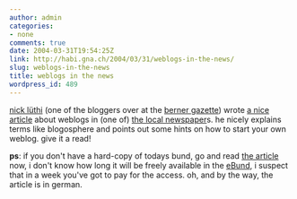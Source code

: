 ```yaml
---
author: admin
categories:
- none
comments: true
date: 2004-03-31T19:54:25Z
link: http://habi.gna.ch/2004/03/31/weblogs-in-the-news/
slug: weblogs-in-the-news
title: weblogs in the news
wordpress_id: 489
---
```


[nick lüthi](http://www.bernergazette.ch/archives/000251.html) (one of the bloggers over at the [berner gazette](http://www.bernergazette.ch/)) wrote [a nice article](http://www.ebund.ch/artikel_11603.html) about weblogs in (one of) [the local newspaper](http://www.ebund.ch/)s.
he nicely explains terms like blogosphere and points out some hints on how to start your own weblog.
give it a read!

**ps**: if you don't have a hard-copy of todays bund, go and read [the article](http://www.ebund.ch/artikel_11603.html) now, i don't know how long it will be freely available in the [eBund](http://www.ebund.ch/), i suspect that in a week you've got to pay for the access. oh, and by the way, the article is in german.
